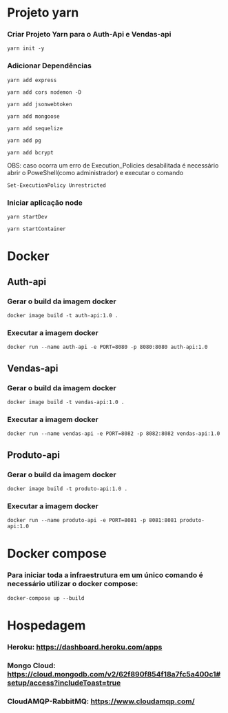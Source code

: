 #  Projeto yarn


### Criar Projeto Yarn para o Auth-Api e Vendas-api
```
yarn init -y
```

### Adicionar Dependências
```
yarn add express
```

```
yarn add cors nodemon -D
```

```
yarn add jsonwebtoken
```

```
yarn add mongoose
```

```
yarn add sequelize
```

```
yarn add pg
```

```
yarn add bcrypt
```

OBS: caso ocorra um erro de Execution_Policies desabilitada é necessário abrir o PoweShell(como administrador) e executar o comando

```
Set-ExecutionPolicy Unrestricted
```

### Iniciar aplicação node 
```
yarn startDev
```

```
yarn startContainer
```



#  Docker 


## Auth-api

### Gerar o build da imagem docker
```
docker image build -t auth-api:1.0 .
```

### Executar a imagem docker

```
docker run --name auth-api -e PORT=8080 -p 8080:8080 auth-api:1.0
```

## Vendas-api

### Gerar o build da imagem docker
```
docker image build -t vendas-api:1.0 .
```

### Executar a imagem docker

```
docker run --name vendas-api -e PORT=8082 -p 8082:8082 vendas-api:1.0
```



## Produto-api

### Gerar o build da imagem docker
```
docker image build -t produto-api:1.0 .
```

### Executar a imagem docker

```
docker run --name produto-api -e PORT=8081 -p 8081:8081 produto-api:1.0
```


# Docker compose

### Para iniciar toda a infraestrutura em um único comando é necessário utilizar o docker compose:


```
docker-compose up --build
```

# Hospedagem

### Heroku: https://dashboard.heroku.com/apps
### Mongo Cloud: https://cloud.mongodb.com/v2/62f890f854f18a7fc5a400c1#setup/access?includeToast=true
### CloudAMQP-RabbitMQ: https://www.cloudamqp.com/